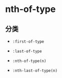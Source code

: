 # nth-of-type

## 分类

+ `:first-of-type`

+ `:last-of-type`

+ `:nth-of-type(n)`

+ `:nth-last-of-type(n)`

